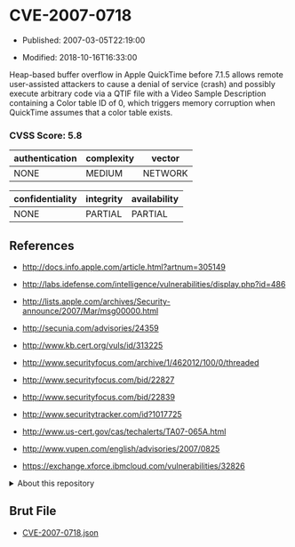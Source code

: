 # CVE-2007-0718

- Published: 2007-03-05T22:19:00

- Modified: 2018-10-16T16:33:00

Heap-based buffer overflow in Apple QuickTime before 7.1.5 allows remote user-assisted attackers to cause a denial of service (crash) and possibly execute arbitrary code via a QTIF file with a Video Sample Description containing a Color table ID of 0, which triggers memory corruption when QuickTime assumes that a color table exists.

### CVSS Score: **5.8**

| authentication | complexity | vector |
| --- | --- | --- |
| NONE | MEDIUM | NETWORK |

| confidentiality | integrity | availability |
| --- | --- | --- |
| NONE | PARTIAL | PARTIAL |

## References

* http://docs.info.apple.com/article.html?artnum=305149

* http://labs.idefense.com/intelligence/vulnerabilities/display.php?id=486

* http://lists.apple.com/archives/Security-announce/2007/Mar/msg00000.html

* http://secunia.com/advisories/24359

* http://www.kb.cert.org/vuls/id/313225

* http://www.securityfocus.com/archive/1/462012/100/0/threaded

* http://www.securityfocus.com/bid/22827

* http://www.securityfocus.com/bid/22839

* http://www.securitytracker.com/id?1017725

* http://www.us-cert.gov/cas/techalerts/TA07-065A.html

* http://www.vupen.com/english/advisories/2007/0825

* https://exchange.xforce.ibmcloud.com/vulnerabilities/32826

<details>
<summary>About this repository</summary> 

  This repository is part of the project [Live Hack CVE](https://github.com/Live-Hack-CVE). Main website can be found [www.live-hack.org](https://www.live-hack.org) 
  
  Made by [Sn0wAlice](https://github.com/Sn0wAlice) for the people that care about security and need to have a feed of the latest CVEs. Hope you enjoy it, don't forget to star the repo and follow me on [Twitter](https://twitter.com/Sn0wAlice) and [Github](https://github.com/Sn0wAlice). And that is my [personnal website](https://www.alice-snow.me/)

  - [Home Page](https://github.com/Live-Hack-CVE)
  - [Framework](https://github.com/Live-Hack-CVE/cve-framework)
  - [CVE database](https://github.com/Live-Hack-CVE/full_database)
  - [Changelog](https://github.com/Live-Hack-CVE/Changelog)
</details>

## Brut File

* [CVE-2007-0718.json](https://raw.githubusercontent.com/Live-Hack-CVE/full_database/main/cves/2007/CVE-2007-0718.json)

